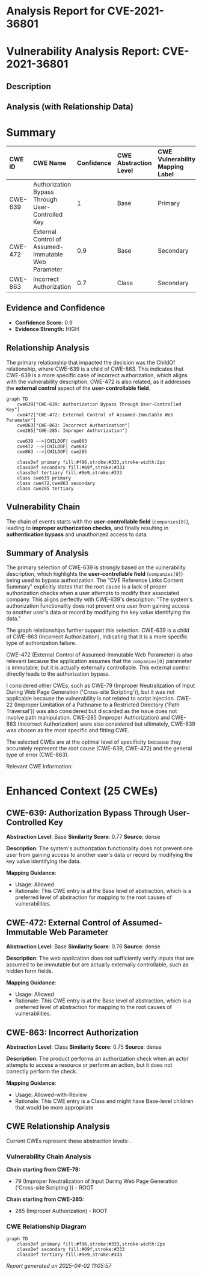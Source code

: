 # Analysis Report for CVE-2021-36801

# Vulnerability Analysis Report: CVE-2021-36801

## Description



## Analysis (with Relationship Data)

# Summary
| CWE ID    | CWE Name                                                            | Confidence | CWE Abstraction Level | CWE Vulnerability Mapping Label | CWE-Vulnerability Mapping Notes |
| :-------- | :------------------------------------------------------------------ | :--------- | :-------------------- | :------------------------------ | :------------------------------ |
| CWE-639   | Authorization Bypass Through User-Controlled Key                    | 1          | Base                  | Primary                         | Allowed                       |
| CWE-472   | External Control of Assumed-Immutable Web Parameter                 | 0.9        | Base                  | Secondary                       | Allowed                       |
| CWE-863   | Incorrect Authorization                                             | 0.7        | Class                 | Secondary                       | Allowed-with-Review           |

## Evidence and Confidence

*   **Confidence Score:** 0.9
*   **Evidence Strength:** HIGH

## Relationship Analysis
The primary relationship that impacted the decision was the ChildOf relationship, where CWE-639 is a child of CWE-863. This indicates that CWE-639 is a more specific case of incorrect authorization, which aligns with the vulnerability description. CWE-472 is also related, as it addresses the **external control** aspect of the **user-controllable field**.

```mermaid
graph TD
    cwe639["CWE-639: Authorization Bypass Through User-Controlled Key"]
    cwe472["CWE-472: External Control of Assumed-Immutable Web Parameter"]
    cwe863["CWE-863: Incorrect Authorization"]
    cwe285["CWE-285: Improper Authorization"]

    cwe639 -->|CHILDOF| cwe863
    cwe472 -->|CHILDOF| cwe642
    cwe863 -->|CHILDOF| cwe285

    classDef primary fill:#f96,stroke:#333,stroke-width:2px
    classDef secondary fill:#69f,stroke:#333
    classDef tertiary fill:#9e9,stroke:#333
    class cwe639 primary
    class cwe472,cwe863 secondary
    class cwe285 tertiary
```

## Vulnerability Chain
The chain of events starts with the **user-controllable field** (`companies[0]`), leading to **improper authorization checks**, and finally resulting in **authentication bypass** and unauthorized access to data.

## Summary of Analysis
The primary selection of CWE-639 is strongly based on the vulnerability description, which highlights the **user-controllable field** (`companies[0]`) being used to bypass authorization. The "CVE Reference Links Content Summary" explicitly states that the root cause is a lack of proper authorization checks when a user attempts to modify their associated company. This aligns perfectly with CWE-639's description: "The system's authorization functionality does not prevent one user from gaining access to another user's data or record by modifying the key value identifying the data."

The graph relationships further support this selection. CWE-639 is a child of CWE-863 (Incorrect Authorization), indicating that it is a more specific type of authorization failure.

CWE-472 (External Control of Assumed-Immutable Web Parameter) is also relevant because the application assumes that the `companies[0]` parameter is immutable, but it is actually externally controllable. This external control directly leads to the authorization bypass.

I considered other CWEs, such as CWE-79 (Improper Neutralization of Input During Web Page Generation ('Cross-site Scripting')), but it was not applicable because the vulnerability is not related to script injection. CWE-22 (Improper Limitation of a Pathname to a Restricted Directory ('Path Traversal')) was also considered but discarded as the issue does not involve path manipulation. CWE-285 (Improper Authorization) and CWE-863 (Incorrect Authorization) were also considered but ultimately, CWE-639 was chosen as the most specific and fitting CWE.

The selected CWEs are at the optimal level of specificity because they accurately represent the root cause (CWE-639, CWE-472) and the general type of error (CWE-863).

Relevant CWE Information:

# Enhanced Context (25 CWEs)

## CWE-639: Authorization Bypass Through User-Controlled Key
**Abstraction Level**: Base
**Similarity Score**: 0.77
**Source**: dense

**Description**:
The system's authorization functionality does not prevent one user from gaining access to another user's data or record by modifying the key value identifying the data.

**Mapping Guidance**:
- Usage: Allowed
- Rationale: This CWE entry is at the Base level of abstraction, which is a preferred level of abstraction for mapping to the root causes of vulnerabilities.

## CWE-472: External Control of Assumed-Immutable Web Parameter
**Abstraction Level**: Base
**Similarity Score**: 0.76
**Source**: dense

**Description**:
The web application does not sufficiently verify inputs that are assumed to be immutable but are actually externally controllable, such as hidden form fields.

**Mapping Guidance**:
- Usage: Allowed
- Rationale: This CWE entry is at the Base level of abstraction, which is a preferred level of abstraction for mapping to the root causes of vulnerabilities.

## CWE-863: Incorrect Authorization
**Abstraction Level**: Class
**Similarity Score**: 0.75
**Source**: dense

**Description**:
The product performs an authorization check when an actor attempts to access a resource or perform an action, but it does not correctly perform the check.

**Mapping Guidance**:
- Usage: Allowed-with-Review
- Rationale: This CWE entry is a Class and might have Base-level children that would be more appropriate


## CWE Relationship Analysis

Current CWEs represent these abstraction levels: .


### Vulnerability Chain Analysis

**Chain starting from CWE-79:**
- 79 (Improper Neutralization of Input During Web Page Generation ('Cross-site Scripting')) - ROOT


**Chain starting from CWE-285:**
- 285 (Improper Authorization) - ROOT



### CWE Relationship Diagram

```mermaid
graph TD
    classDef primary fill:#f96,stroke:#333,stroke-width:2px
    classDef secondary fill:#69f,stroke:#333
    classDef tertiary fill:#9e9,stroke:#333
```



*Report generated on 2025-04-02 11:05:57*
